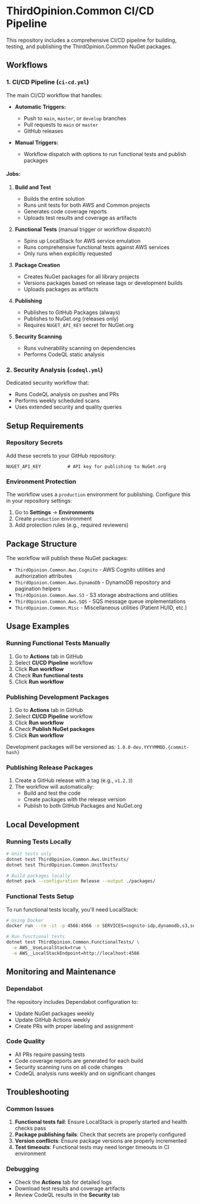 # ThirdOpinion.Common CI/CD Pipeline

This repository includes a comprehensive CI/CD pipeline for building, testing, and publishing the ThirdOpinion.Common NuGet packages.

## Workflows

### 1. CI/CD Pipeline (`ci-cd.yml`)

The main CI/CD workflow that handles:

- **Automatic Triggers:**
  - Push to `main`, `master`, or `develop` branches
  - Pull requests to `main` or `master`
  - GitHub releases

- **Manual Triggers:**
  - Workflow dispatch with options to run functional tests and publish packages

#### Jobs:

1. **Build and Test**
   - Builds the entire solution
   - Runs unit tests for both AWS and Common projects
   - Generates code coverage reports
   - Uploads test results and coverage as artifacts

2. **Functional Tests** (manual trigger or workflow dispatch)
   - Spins up LocalStack for AWS service emulation
   - Runs comprehensive functional tests against AWS services
   - Only runs when explicitly requested

3. **Package Creation**
   - Creates NuGet packages for all library projects
   - Versions packages based on release tags or development builds
   - Uploads packages as artifacts

4. **Publishing**
   - Publishes to GitHub Packages (always)
   - Publishes to NuGet.org (releases only)
   - Requires `NUGET_API_KEY` secret for NuGet.org

5. **Security Scanning**
   - Runs vulnerability scanning on dependencies
   - Performs CodeQL static analysis

### 2. Security Analysis (`codeql.yml`)

Dedicated security workflow that:
- Runs CodeQL analysis on pushes and PRs
- Performs weekly scheduled scans
- Uses extended security and quality queries

## Setup Requirements

### Repository Secrets

Add these secrets to your GitHub repository:

```
NUGET_API_KEY          # API key for publishing to NuGet.org
```

### Environment Protection

The workflow uses a `production` environment for publishing. Configure this in your repository settings:

1. Go to **Settings** → **Environments**
2. Create `production` environment
3. Add protection rules (e.g., required reviewers)

## Package Structure

The workflow will publish these NuGet packages:

- `ThirdOpinion.Common.Aws.Cognito` - AWS Cognito utilities and authorization attributes
- `ThirdOpinion.Common.Aws.DynamoDb` - DynamoDB repository and pagination helpers
- `ThirdOpinion.Common.Aws.S3` - S3 storage abstractions and utilities
- `ThirdOpinion.Common.Aws.SQS` - SQS message queue implementations
- `ThirdOpinion.Common.Misc` - Miscellaneous utilities (Patient HUID, etc.)

## Usage Examples

### Running Functional Tests Manually

1. Go to **Actions** tab in GitHub
2. Select **CI/CD Pipeline** workflow
3. Click **Run workflow**
4. Check **Run functional tests**
5. Click **Run workflow**

### Publishing Development Packages

1. Go to **Actions** tab in GitHub
2. Select **CI/CD Pipeline** workflow
3. Click **Run workflow**
4. Check **Publish NuGet packages**
5. Click **Run workflow**

Development packages will be versioned as: `1.0.0-dev.YYYYMMDD.{commit-hash}`

### Publishing Release Packages

1. Create a GitHub release with a tag (e.g., `v1.2.3`)
2. The workflow will automatically:
   - Build and test the code
   - Create packages with the release version
   - Publish to both GitHub Packages and NuGet.org

## Local Development

### Running Tests Locally

```bash
# Unit tests only
dotnet test ThirdOpinion.Common.Aws.UnitTests/
dotnet test ThirdOpinion.Common.UnitTests/

# Build packages locally
dotnet pack --configuration Release --output ./packages/
```

### Functional Tests Setup

To run functional tests locally, you'll need LocalStack:

```bash
# Using Docker
docker run --rm -it -p 4566:4566 -e SERVICES=cognito-idp,dynamodb,s3,sqs localstack/localstack

# Run functional tests
dotnet test ThirdOpinion.Common.FunctionalTests/ \
  -e AWS__UseLocalStack=true \
  -e AWS__LocalStackEndpoint=http://localhost:4566
```

## Monitoring and Maintenance

### Dependabot

The repository includes Dependabot configuration to:
- Update NuGet packages weekly
- Update GitHub Actions weekly
- Create PRs with proper labeling and assignment

### Code Quality

- All PRs require passing tests
- Code coverage reports are generated for each build
- Security scanning runs on all code changes
- CodeQL analysis runs weekly and on significant changes

## Troubleshooting

### Common Issues

1. **Functional tests fail**: Ensure LocalStack is properly started and health checks pass
2. **Package publishing fails**: Check that secrets are properly configured
3. **Version conflicts**: Ensure package versions are properly incremented
4. **Test timeouts**: Functional tests may need longer timeouts in CI environment

### Debugging

- Check the **Actions** tab for detailed logs
- Download test results and coverage artifacts
- Review CodeQL results in the **Security** tab
